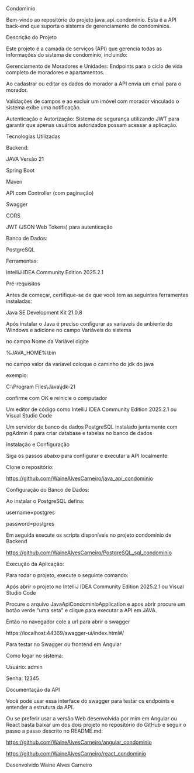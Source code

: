 Condominio

Bem-vindo ao repositório do projeto java_api_condominio. Esta é a API back-end que suporta o sistema de gerenciamento de condomínios.

Descrição do Projeto

Este projeto é a camada de serviços (API) que gerencia todas as informações do sistema de condomínio, incluindo:

Gerenciamento de Moradores e Unidades: Endpoints para o ciclo de vida completo de moradores e apartamentos.

Ao cadastrar ou editar os dados do morador a API envia um email para o morador.

Validações de campos e ao excluir um imóvel com morador vinculado o sistema exibe uma notificação. 

Autenticação e Autorização: Sistema de segurança utilizando JWT para garantir que apenas usuários autorizados possam acessar a aplicação.

Tecnologias Utilizadas

Backend:

JAVA Versão 21

Spring Boot

Maven

API com Controller (com paginação)

Swagger

CORS

JWT (JSON Web Tokens) para autenticação

Banco de Dados:

PostgreSQL

Ferramentas:

IntelliJ IDEA Community Edition 2025.2.1

Pré-requisitos

Antes de começar, certifique-se de que você tem as seguintes ferramentas instaladas:

Java SE Development Kit 21.0.8

Após instalar o Java é preciso configurar as variaveis de anbiente do Windows e adicione no campo Variáveis do sistema 

no campo Nome da Variável digite 

%JAVA_HOME%\bin

no campo valor da variavel coloque o caminho do jdk do java

exemplo:

C:\Program Files\Java\jdk-21

confirme com OK e reinicie o computador

Um editor de código como IntelliJ IDEA Community Edition 2025.2.1 ou Visual Studio Code

Um servidor de banco de dados PostgreSQL instalado juntamente com pgAdmin 4 para criar database e tabelas no banco de dados

Instalação e Configuração

Siga os passos abaixo para configurar e executar a API localmente:

Clone o repositório:

https://github.com/WaineAlvesCarneiro/java_api_condominio

Configuração do Banco de Dados:

Ao instalar o PostgreSQL defina:

username=postgres

password=postgres

Em seguida execute os scripts disponíveis no projeto condomínio de Backend

https://github.com/WaineAlvesCarneiro/PostgreSQL_sql_condominio

Execução da Aplicação:

Para rodar o projeto, execute o seguinte comando:

Após abrir o projeto no IntelliJ IDEA Community Edition 2025.2.1 ou Visual Studio Code

Procure o arquivo JavaApiCondominioApplication e apos abrir procure um botão verde "uma seta" e clique para executar a API em JAVA.

Então no navegador cole a url para abrir o swagger

https://localhost:44369/swagger-ui/index.html#/

Para testar no Swagger ou frontend em Angular

Como logar no sistema:

Usuário: admin

Senha: 12345

Documentação da API

Você pode usar essa interface do swagger para testar os endpoints e entender a estrutura da API.

Ou se preferir usar a versão Web desenvolvida por mim em Angular ou React basta baixar um dos dois projeto no repositório do GitHub e seguir o passo a passo descrito no README.md:

https://github.com/WaineAlvesCarneiro/angular_condominio

https://github.com/WaineAlvesCarneiro/react_condominio

Desenvolvido Waine Alves Carneiro
